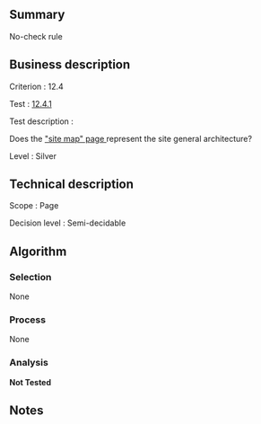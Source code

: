 ## Summary

No-check rule

## Business description

Criterion : 12.4

Test : [12.4.1](http://www.accessiweb.org/index.php/accessiweb-22-english-version.html#test-12-4-1)

Test description :

 Does the [&quot;site map&quot; page ](http://www.accessiweb.org/index.php/glossary-76.html#mPlanSite) represent the site general architecture? 

Level : Silver 

## Technical description

Scope : Page

Decision level : Semi-decidable

## Algorithm

### Selection

None

### Process

None

### Analysis

**Not Tested**

## Notes

